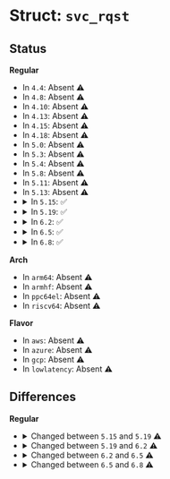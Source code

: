 # Struct: <code>svc_rqst</code>

## Status
<b>Regular</b>
<ul>
<li>
In <code>4.4</code>: Absent ⚠️
</li>
<li>
In <code>4.8</code>: Absent ⚠️
</li>
<li>
In <code>4.10</code>: Absent ⚠️
</li>
<li>
In <code>4.13</code>: Absent ⚠️
</li>
<li>
In <code>4.15</code>: Absent ⚠️
</li>
<li>
In <code>4.18</code>: Absent ⚠️
</li>
<li>
In <code>5.0</code>: Absent ⚠️
</li>
<li>
In <code>5.3</code>: Absent ⚠️
</li>
<li>
In <code>5.4</code>: Absent ⚠️
</li>
<li>
In <code>5.8</code>: Absent ⚠️
</li>
<li>
In <code>5.11</code>: Absent ⚠️
</li>
<li>
In <code>5.13</code>: Absent ⚠️
</li>
<li>
<details>
<summary>In <code>5.15</code>: ✅</summary>

```c
struct svc_rqst {
    struct list_head rq_all;
    struct callback_head rq_rcu_head;
    struct svc_xprt *rq_xprt;
    struct __kernel_sockaddr_storage rq_addr;
    size_t rq_addrlen;
    struct __kernel_sockaddr_storage rq_daddr;
    size_t rq_daddrlen;
    struct svc_serv *rq_server;
    struct svc_pool *rq_pool;
    const struct svc_procedure *rq_procinfo;
    struct auth_ops *rq_authop;
    struct svc_cred rq_cred;
    void *rq_xprt_ctxt;
    struct svc_deferred_req *rq_deferred;
    size_t rq_xprt_hlen;
    struct xdr_buf rq_arg;
    struct xdr_stream rq_arg_stream;
    struct xdr_stream rq_res_stream;
    struct page *rq_scratch_page;
    struct xdr_buf rq_res;
    struct page * rq_pages[260];
    struct page **rq_respages;
    struct page **rq_next_page;
    struct page **rq_page_end;
    struct pagevec rq_pvec;
    struct kvec rq_vec[259];
    struct bio_vec rq_bvec[259];
    __be32 rq_xid;
    u32 rq_prog;
    u32 rq_vers;
    u32 rq_proc;
    u32 rq_prot;
    int rq_cachetype;
    long unsigned int rq_flags;
    ktime_t rq_qtime;
    void *rq_argp;
    void *rq_resp;
    void *rq_auth_data;
    __be32 rq_auth_stat;
    int rq_auth_slack;
    int rq_reserved;
    ktime_t rq_stime;
    struct cache_req rq_chandle;
    struct auth_domain *rq_client;
    struct auth_domain *rq_gssclient;
    struct svc_cacherep *rq_cacherep;
    struct task_struct *rq_task;
    spinlock_t rq_lock;
    struct net *rq_bc_net;
    void **rq_lease_breaker;
};
```
</details>
</li>
<li>
<details>
<summary>In <code>5.19</code>: ✅</summary>

```c
struct svc_rqst {
    struct list_head rq_all;
    struct callback_head rq_rcu_head;
    struct svc_xprt *rq_xprt;
    struct __kernel_sockaddr_storage rq_addr;
    size_t rq_addrlen;
    struct __kernel_sockaddr_storage rq_daddr;
    size_t rq_daddrlen;
    struct svc_serv *rq_server;
    struct svc_pool *rq_pool;
    const struct svc_procedure *rq_procinfo;
    struct auth_ops *rq_authop;
    struct svc_cred rq_cred;
    void *rq_xprt_ctxt;
    struct svc_deferred_req *rq_deferred;
    struct xdr_buf rq_arg;
    struct xdr_stream rq_arg_stream;
    struct xdr_stream rq_res_stream;
    struct page *rq_scratch_page;
    struct xdr_buf rq_res;
    struct page * rq_pages[260];
    struct page **rq_respages;
    struct page **rq_next_page;
    struct page **rq_page_end;
    struct pagevec rq_pvec;
    struct kvec rq_vec[259];
    struct bio_vec rq_bvec[259];
    __be32 rq_xid;
    u32 rq_prog;
    u32 rq_vers;
    u32 rq_proc;
    u32 rq_prot;
    int rq_cachetype;
    long unsigned int rq_flags;
    ktime_t rq_qtime;
    void *rq_argp;
    void *rq_resp;
    void *rq_auth_data;
    __be32 rq_auth_stat;
    int rq_auth_slack;
    int rq_reserved;
    ktime_t rq_stime;
    struct cache_req rq_chandle;
    struct auth_domain *rq_client;
    struct auth_domain *rq_gssclient;
    struct svc_cacherep *rq_cacherep;
    struct task_struct *rq_task;
    spinlock_t rq_lock;
    struct net *rq_bc_net;
    void **rq_lease_breaker;
};
```
</details>
</li>
<li>
<details>
<summary>In <code>6.2</code>: ✅</summary>

```c
struct svc_rqst {
    struct list_head rq_all;
    struct callback_head rq_rcu_head;
    struct svc_xprt *rq_xprt;
    struct __kernel_sockaddr_storage rq_addr;
    size_t rq_addrlen;
    struct __kernel_sockaddr_storage rq_daddr;
    size_t rq_daddrlen;
    struct svc_serv *rq_server;
    struct svc_pool *rq_pool;
    const struct svc_procedure *rq_procinfo;
    struct auth_ops *rq_authop;
    struct svc_cred rq_cred;
    void *rq_xprt_ctxt;
    struct svc_deferred_req *rq_deferred;
    struct xdr_buf rq_arg;
    struct xdr_stream rq_arg_stream;
    struct xdr_stream rq_res_stream;
    struct page *rq_scratch_page;
    struct xdr_buf rq_res;
    struct page * rq_pages[260];
    struct page **rq_respages;
    struct page **rq_next_page;
    struct page **rq_page_end;
    struct pagevec rq_pvec;
    struct kvec rq_vec[259];
    struct bio_vec rq_bvec[259];
    __be32 rq_xid;
    u32 rq_prog;
    u32 rq_vers;
    u32 rq_proc;
    u32 rq_prot;
    int rq_cachetype;
    long unsigned int rq_flags;
    ktime_t rq_qtime;
    void *rq_argp;
    void *rq_resp;
    void *rq_auth_data;
    __be32 rq_auth_stat;
    int rq_auth_slack;
    int rq_reserved;
    ktime_t rq_stime;
    struct cache_req rq_chandle;
    struct auth_domain *rq_client;
    struct auth_domain *rq_gssclient;
    struct svc_cacherep *rq_cacherep;
    struct task_struct *rq_task;
    struct net *rq_bc_net;
    void **rq_lease_breaker;
};
```
</details>
</li>
<li>
<details>
<summary>In <code>6.5</code>: ✅</summary>

```c
struct svc_rqst {
    struct list_head rq_all;
    struct callback_head rq_rcu_head;
    struct svc_xprt *rq_xprt;
    struct __kernel_sockaddr_storage rq_addr;
    size_t rq_addrlen;
    struct __kernel_sockaddr_storage rq_daddr;
    size_t rq_daddrlen;
    struct svc_serv *rq_server;
    struct svc_pool *rq_pool;
    const struct svc_procedure *rq_procinfo;
    struct auth_ops *rq_authop;
    struct svc_cred rq_cred;
    void *rq_xprt_ctxt;
    struct svc_deferred_req *rq_deferred;
    struct xdr_buf rq_arg;
    struct xdr_stream rq_arg_stream;
    struct xdr_stream rq_res_stream;
    struct page *rq_scratch_page;
    struct xdr_buf rq_res;
    struct page * rq_pages[260];
    struct page **rq_respages;
    struct page **rq_next_page;
    struct page **rq_page_end;
    struct folio_batch rq_fbatch;
    struct kvec rq_vec[259];
    struct bio_vec rq_bvec[259];
    __be32 rq_xid;
    u32 rq_prog;
    u32 rq_vers;
    u32 rq_proc;
    u32 rq_prot;
    int rq_cachetype;
    long unsigned int rq_flags;
    ktime_t rq_qtime;
    void *rq_argp;
    void *rq_resp;
    __be32 *rq_accept_statp;
    void *rq_auth_data;
    __be32 rq_auth_stat;
    int rq_auth_slack;
    int rq_reserved;
    ktime_t rq_stime;
    struct cache_req rq_chandle;
    struct auth_domain *rq_client;
    struct auth_domain *rq_gssclient;
    struct svc_cacherep *rq_cacherep;
    struct task_struct *rq_task;
    struct net *rq_bc_net;
    void **rq_lease_breaker;
};
```
</details>
</li>
<li>
<details>
<summary>In <code>6.8</code>: ✅</summary>

```c
struct svc_rqst {
    struct list_head rq_all;
    struct llist_node rq_idle;
    struct callback_head rq_rcu_head;
    struct svc_xprt *rq_xprt;
    struct __kernel_sockaddr_storage rq_addr;
    size_t rq_addrlen;
    struct __kernel_sockaddr_storage rq_daddr;
    size_t rq_daddrlen;
    struct svc_serv *rq_server;
    struct svc_pool *rq_pool;
    const struct svc_procedure *rq_procinfo;
    struct auth_ops *rq_authop;
    struct svc_cred rq_cred;
    void *rq_xprt_ctxt;
    struct svc_deferred_req *rq_deferred;
    struct xdr_buf rq_arg;
    struct xdr_stream rq_arg_stream;
    struct xdr_stream rq_res_stream;
    struct page *rq_scratch_page;
    struct xdr_buf rq_res;
    struct page * rq_pages[260];
    struct page **rq_respages;
    struct page **rq_next_page;
    struct page **rq_page_end;
    struct folio_batch rq_fbatch;
    struct kvec rq_vec[259];
    struct bio_vec rq_bvec[259];
    __be32 rq_xid;
    u32 rq_prog;
    u32 rq_vers;
    u32 rq_proc;
    u32 rq_prot;
    int rq_cachetype;
    long unsigned int rq_flags;
    ktime_t rq_qtime;
    void *rq_argp;
    void *rq_resp;
    __be32 *rq_accept_statp;
    void *rq_auth_data;
    __be32 rq_auth_stat;
    int rq_auth_slack;
    int rq_reserved;
    ktime_t rq_stime;
    struct cache_req rq_chandle;
    struct auth_domain *rq_client;
    struct auth_domain *rq_gssclient;
    struct task_struct *rq_task;
    struct net *rq_bc_net;
    long unsigned int bc_to_initval;
    unsigned int bc_to_retries;
    void **rq_lease_breaker;
    unsigned int rq_status_counter;
};
```
</details>
</li>
</ul>
<b>Arch</b>
<ul>
<li>
In <code>arm64</code>: Absent ⚠️
</li>
<li>
In <code>armhf</code>: Absent ⚠️
</li>
<li>
In <code>ppc64el</code>: Absent ⚠️
</li>
<li>
In <code>riscv64</code>: Absent ⚠️
</li>
</ul>
<b>Flavor</b>
<ul>
<li>
In <code>aws</code>: Absent ⚠️
</li>
<li>
In <code>azure</code>: Absent ⚠️
</li>
<li>
In <code>gcp</code>: Absent ⚠️
</li>
<li>
In <code>lowlatency</code>: Absent ⚠️
</li>
</ul>

## Differences
<b>Regular</b>
<ul>
<li>
<details>
<summary>Changed between <code>5.15</code> and <code>5.19</code> ⚠️</summary>
<ul>
<li>
<b>Field removed. </b>
<code>size_t rq_xprt_hlen</code>
</li>
</ul>
</details>
</li>
<li>
<details>
<summary>Changed between <code>5.19</code> and <code>6.2</code> ⚠️</summary>
<ul>
<li>
<b>Field removed. </b>
<code>spinlock_t rq_lock</code>
</li>
</ul>
</details>
</li>
<li>
<details>
<summary>Changed between <code>6.2</code> and <code>6.5</code> ⚠️</summary>
<ul>
<li>
<b>Field added. </b>
<code>struct folio_batch rq_fbatch</code>
</li>
<li>
<b>Field added. </b>
<code>__be32 *rq_accept_statp</code>
</li>
<li>
<b>Field removed. </b>
<code>struct pagevec rq_pvec</code>
</li>
</ul>
</details>
</li>
<li>
<details>
<summary>Changed between <code>6.5</code> and <code>6.8</code> ⚠️</summary>
<ul>
<li>
<b>Field added. </b>
<code>struct llist_node rq_idle</code>
</li>
<li>
<b>Field added. </b>
<code>long unsigned int bc_to_initval</code>
</li>
<li>
<b>Field added. </b>
<code>unsigned int bc_to_retries</code>
</li>
<li>
<b>Field added. </b>
<code>unsigned int rq_status_counter</code>
</li>
<li>
<b>Field removed. </b>
<code>struct svc_cacherep *rq_cacherep</code>
</li>
</ul>
</details>
</li>
</ul>
